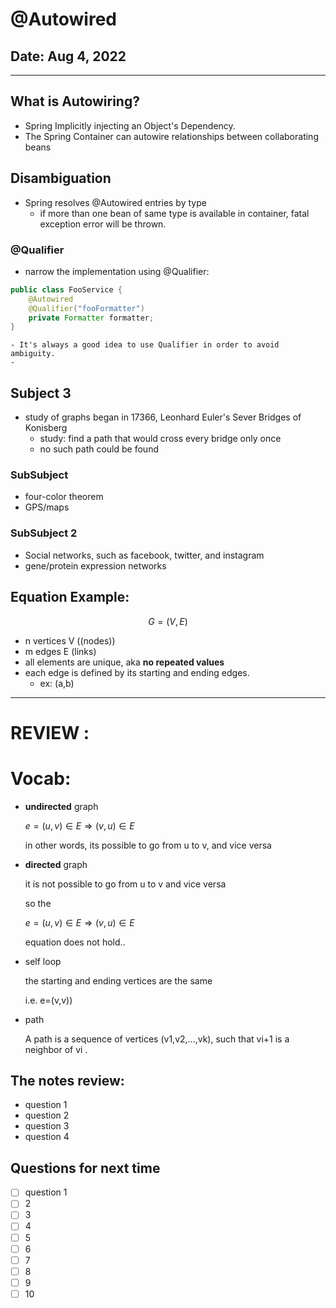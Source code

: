 # @Autowired

## Date: Aug 4, 2022

---

## What is Autowiring?

- Spring Implicitly injecting an Object's Dependency.
- The Spring Container can autowire relationships between collaborating beans

## Disambiguation

- Spring resolves @Autowired entries by type
	- if more than one bean of same type is available in container, fatal exception error will be thrown. 
### @Qualifier
- narrow the implementation using @Qualifier:
```java
public class FooService { 
	@Autowired 
	@Qualifier("fooFormatter") 
	private Formatter formatter; 
}
```
    - It's always a good idea to use Qualifier in order to avoid ambiguity.
    - 

## Subject 3

- study of graphs began in 17366, Leonhard Euler's Sever Bridges of Konisberg
    - study: find a path that would cross every bridge only once
    - no such path could be found

### SubSubject

- four-color theorem
- GPS/maps

### SubSubject 2

- Social networks, such as facebook, twitter, and instagram
- gene/protein expression networks

## Equation Example:

$$
G = (V,E)
$$

- n vertices V ((nodes))
- m edges E (links)
- all elements are unique, aka **no repeated values**
- each edge is defined by its starting and ending edges.
    - ex: (a,b)

--- 

# REVIEW :

# Vocab:

- **undirected** graph
    
    $e =(u,v)∈ E ⇒ (v,u)∈ E$
    
    in other words, its possible to go from u to v, and vice versa
    
- **directed** graph
    
    it is not possible to go from u to v and vice versa
    
    so the 
    
    $e =(u,v)∈ E ⇒ (v,u)∈ E$
    
    equation does not hold..
    
- self loop
    
    the starting and ending vertices are the same 
    
    i.e. e=(v,v))
    
- path
    
    A path is a sequence of vertices (v1,v2,...,vk), such that vi+1 is a neighbor of vi .
    


## The notes review:

- question 1
- question 2
- question 3
- question 4

## Questions for next time

- [ ]  question 1
- [ ]  2
- [ ]  3
- [ ]  4
- [ ]  5
- [ ]  6
- [ ]  7
- [ ]  8
- [ ]  9
- [ ]  10
